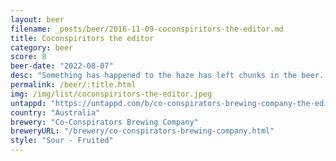 ```yaml
---
layout: beer
filename: _posts/beer/2016-11-09-coconspiritors-the-editor.md
title: Coconspiritors the editor
category: beer
score: 8
beer-date: "2022-08-07"
desc: "Something has happened to the haze has left chunks in the beer. I like the bit of hops in there, it brings the sour to be more like a beer. The faint passionfruit in there pairs nicely with the hops"
permalink: /beer/:title.html
img: /img/list/coconspiritors-the-editor.jpeg
untappd: "https://untappd.com/b/co-conspirators-brewing-company-the-editor/2951969"
country: "Australia"
brewery: "Co-Conspirators Brewing Company"
breweryURL: "/brewery/co-conspirators-brewing-company.html"
style: "Sour - Fruited"
---
```

